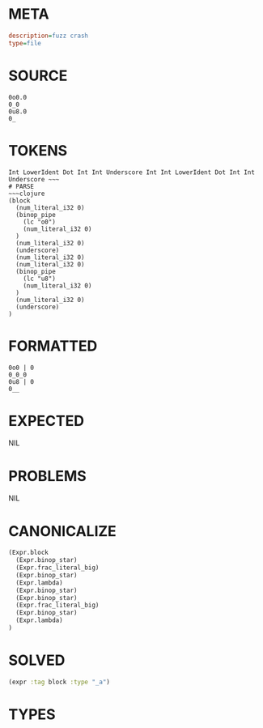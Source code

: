 # META
~~~ini
description=fuzz crash
type=file
~~~
# SOURCE
~~~roc
0o0.0
0_0
0u8.0
0_
~~~
# TOKENS
~~~text
Int LowerIdent Dot Int Int Underscore Int Int LowerIdent Dot Int Int Underscore ~~~
# PARSE
~~~clojure
(block
  (num_literal_i32 0)
  (binop_pipe
    (lc "o0")
    (num_literal_i32 0)
  )
  (num_literal_i32 0)
  (underscore)
  (num_literal_i32 0)
  (num_literal_i32 0)
  (binop_pipe
    (lc "u8")
    (num_literal_i32 0)
  )
  (num_literal_i32 0)
  (underscore)
)
~~~
# FORMATTED
~~~roc
0o0 | 0
0_0_0
0u8 | 0
0__
~~~
# EXPECTED
NIL
# PROBLEMS
NIL
# CANONICALIZE
~~~clojure
(Expr.block
  (Expr.binop_star)
  (Expr.frac_literal_big)
  (Expr.binop_star)
  (Expr.lambda)
  (Expr.binop_star)
  (Expr.binop_star)
  (Expr.frac_literal_big)
  (Expr.binop_star)
  (Expr.lambda)
)
~~~
# SOLVED
~~~clojure
(expr :tag block :type "_a")
~~~
# TYPES
~~~roc
~~~
